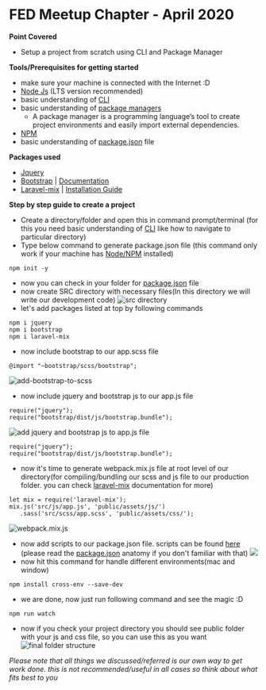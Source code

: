 # FED Meetup Chapter - April 2020

**Point Covered**
* Setup a project from scratch using CLI and Package Manager

**Tools/Prerequisites for getting started**
* make sure your machine is connected with the Internet :D 
* [Node Js](https://nodejs.org/en/download/) (LTS version recommended)
* basic understanding of [CLI](https://www.w3schools.com/whatis/whatis_cli.asp)
* basic understanding of [package managers](https://blog.idrsolutions.com/2018/07/what-is-a-package-manager-and-why-should-you-use-one/)
    * A package manager is a programming language’s tool to create project environments and easily import external dependencies.
* [NPM](https://www.npmjs.com/)
* basic understanding of [package.json](https://www.digitalocean.com/community/tutorials/nodejs-package-json) file

**Packages used**
* [Jquery](https://www.npmjs.com/package/jquery)
* [Bootstrap](https://www.npmjs.com/package/bootstrap) | [Documentation](https://getbootstrap.com/)
* [Laravel-mix](https://www.npmjs.com/package/laravel-mix) | [Installation Guide](https://laravel-mix.com/docs/5.0/installation)

**Step by step guide to create a project**
* Create a directory/folder and open this in command prompt/terminal (for this you need basic understanding of [CLI](https://www.w3schools.com/whatis/whatis_cli.asp) like how to navigate to particular directory)
* Type below command to generate package.json file (this command only work if your machine has [Node/NPM](https://nodejs.org/en/download/) installed)  
```
npm init -y
```
*  now you can check in your folder for [package.json](https://www.digitalocean.com/community/tutorials/nodejs-package-json) file
* now create SRC directory with necessary files(In this directory we will write our development code)
![src directory](https://user-images.githubusercontent.com/38717853/80941510-4101c280-8e00-11ea-9ad6-bf7d141c02a5.png)
* let's add packages listed at top by following commands
```
npm i jquery
npm i bootstrap
npm i laravel-mix
```
* now include bootstrap to our app.scss file
```
@import "~bootstrap/scss/bootstrap";
```
![add-bootstrap-to-scss](https://user-images.githubusercontent.com/38717853/80942248-f08b6480-8e01-11ea-8117-6354ba4ae160.png)
* now include jquery and bootstrap js to our app.js file
```
require("jquery");
require("bootstrap/dist/js/bootstrap.bundle");
```
![add jquery and bootstrap js to app.js file](https://user-images.githubusercontent.com/38717853/80942549-b078b180-8e02-11ea-8f27-81ffc7578e51.png)
```
require("jquery");
require("bootstrap/dist/js/bootstrap.bundle");
``` 
* now it's time to generate webpack.mix.js file at root level of our directory(for compiling/bundling our scss and js file to our production folder. you can check [laravel-mix](https://laravel-mix.com/docs/5.0/installation) documentation for more)
```
let mix = require('laravel-mix');
mix.js('src/js/app.js', 'public/assets/js/')
   .sass('src/scss/app.scss', 'public/assets/css/');
``` 
![webpack.mix.js](https://user-images.githubusercontent.com/38717853/80942773-46acd780-8e03-11ea-8b39-81c834e72c9b.png)
* now add scripts to our package.json file. scripts can be found [here](https://laravel-mix.com/docs/5.0/installation#npm-scripts) (please read the [package.json](https://www.digitalocean.com/community/tutorials/nodejs-package-json) anatomy if you don't familiar with that)
![](https://user-images.githubusercontent.com/38717853/80943018-d8b4e000-8e03-11ea-8e64-2e9e1c98a20f.png)
* now hit this command for handle different environments(mac and window)
```
npm install cross-env --save-dev
```
* we are done, now just run following command and see the magic :D
```
npm run watch
```
* now if you check your project directory you should see public folder with your js and css file, so you can use this as you want  
![final folder structure](https://user-images.githubusercontent.com/38717853/80943782-9ab8bb80-8e05-11ea-8158-ddfc772dd7f2.png)

*Please note that all things we discussed/referred is our own way to get work done. this is not recommended/useful in all cases so think about what fits best to you*
